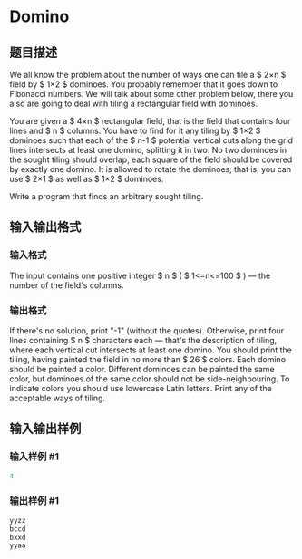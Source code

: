 # Domino

## 题目描述

We all know the problem about the number of ways one can tile a $ 2×n $ field by $ 1×2 $ dominoes. You probably remember that it goes down to Fibonacci numbers. We will talk about some other problem below, there you also are going to deal with tiling a rectangular field with dominoes.

You are given a $ 4×n $ rectangular field, that is the field that contains four lines and $ n $ columns. You have to find for it any tiling by $ 1×2 $ dominoes such that each of the $ n-1 $ potential vertical cuts along the grid lines intersects at least one domino, splitting it in two. No two dominoes in the sought tiling should overlap, each square of the field should be covered by exactly one domino. It is allowed to rotate the dominoes, that is, you can use $ 2×1 $ as well as $ 1×2 $ dominoes.

Write a program that finds an arbitrary sought tiling.

## 输入输出格式

### 输入格式

The input contains one positive integer $ n $ ( $ 1<=n<=100 $ ) — the number of the field's columns.

### 输出格式

If there's no solution, print "-1" (without the quotes). Otherwise, print four lines containing $ n $ characters each — that's the description of tiling, where each vertical cut intersects at least one domino. You should print the tiling, having painted the field in no more than $ 26 $ colors. Each domino should be painted a color. Different dominoes can be painted the same color, but dominoes of the same color should not be side-neighbouring. To indicate colors you should use lowercase Latin letters. Print any of the acceptable ways of tiling.

## 输入输出样例

### 输入样例 #1

```cpp
4

```
### 输出样例 #1

```cpp
yyzz
bccd
bxxd
yyaa

```
